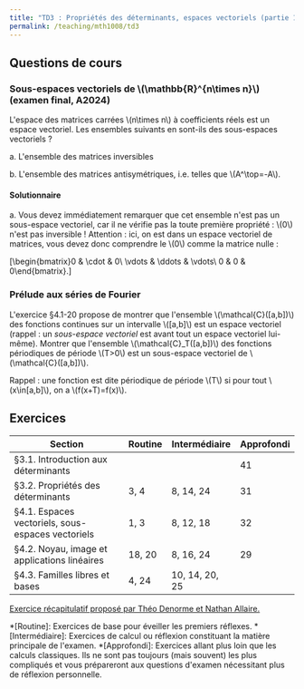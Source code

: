```yaml
---
title: "TD3 : Propriétés des déterminants, espaces vectoriels (partie 1)"
permalink: /teaching/mth1008/td3
---
```


## Questions de cours

### Sous-espaces vectoriels de \\(\mathbb{R}^{n\times n}\\) (examen final, A2024)

L'espace des matrices carrées \\(n\times n\\) à coefficients réels est un espace vectoriel. Les ensembles suivants en sont-ils des sous-espaces vectoriels ?

a. L'ensemble des matrices inversibles

b. L'ensemble des matrices antisymétriques, i.e. telles que \\(A^\top=-A\\).

#### Solutionnaire

a. Vous devez immédiatement remarquer que cet ensemble n'est pas un sous-espace vectoriel, car il ne vérifie pas la toute première propriété : \\(0\\) n'est pas inversible ! Attention : ici, on est dans un espace vectoriel de matrices, vous devez donc comprendre le \\(0\\) comme la matrice nulle :

\[\begin{bmatrix}0 & \cdot & 0\\ \vdots & \ddots & \vdots\\ 0 & 0 & 0\end{bmatrix}.\]

### Prélude aux séries de Fourier

L'exercice §4.1-20 propose de montrer que l'ensemble \\(\mathcal{C}([a,b])\\) des fonctions continues sur un intervalle \\([a,b]\\) est un espace vectoriel (rappel : un *sous-espace vectoriel* est avant tout un espace vectoriel lui-même). Montrer que l'ensemble \\(\mathcal{C}_T([a,b])\\) des fonctions périodiques de période \\(T>0\\) est un sous-espace vectoriel de \\(\mathcal{C}([a,b])\\).

Rappel : une fonction est dite périodique de période \\(T\\) si pour tout \\(x\in[a,b]\\), on a \\(f(x+T)=f(x)\\).

## Exercices

| Section                                           | Routine | Intermédiaire  | Approfondi |
| ------------------------------------------------- | ------- | -------------- | ---------- |
| §3.1. Introduction aux déterminants               |         |                | 41         |
| §3.2. Propriétés des déterminants                 | 3, 4    | 8, 14, 24      | 31         |
| §4.1. Espaces vectoriels, sous-espaces vectoriels | 1, 3    | 8, 12, 18      | 32         |
| §4.2. Noyau, image et applications linéaires      | 18, 20  | 8, 16, 24      | 29         |
| §4.3. Familles libres et bases                    | 4, 24   | 10, 14, 20, 25 |            |

[Exercice récapitulatif proposé par Théo Denorme et Nathan Allaire.](/files/TN-extrait-recap-bases.pdf)

*[Routine]: Exercices de base pour éveiller les premiers réflexes.
*[Intermédiaire]: Exercices de calcul ou réflexion constituant la matière principale de l'examen.
*[Approfondi]: Exercices allant plus loin que les calculs classiques. Ils ne sont pas toujours (mais souvent) les plus compliqués et vous prépareront aux questions d'examen nécessitant plus de réflexion personnelle.